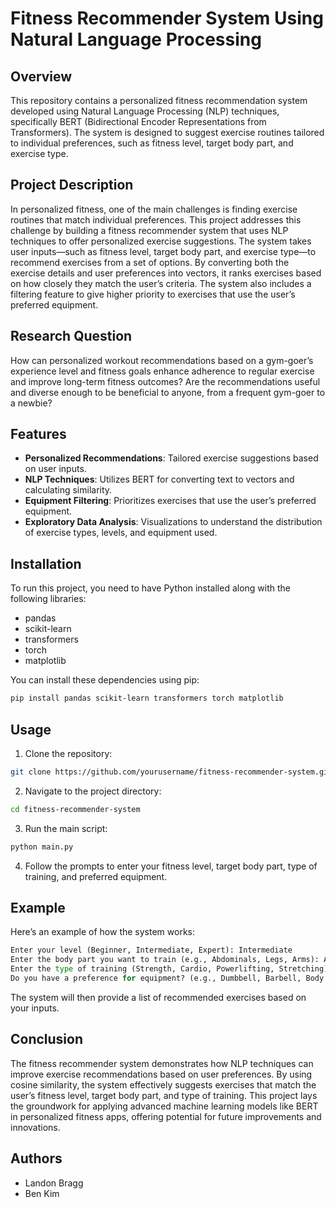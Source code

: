 # Fitness Recommender System Using Natural Language Processing

## Overview
This repository contains a personalized fitness recommendation system developed using Natural Language Processing (NLP) techniques, specifically BERT (Bidirectional Encoder Representations from Transformers). The system is designed to suggest exercise routines tailored to individual preferences, such as fitness level, target body part, and exercise type.

## Project Description
In personalized fitness, one of the main challenges is finding exercise routines that match individual preferences. This project addresses this challenge by building a fitness recommender system that uses NLP techniques to offer personalized exercise suggestions. The system takes user inputs—such as fitness level, target body part, and exercise type—to recommend exercises from a set of options. By converting both the exercise details and user preferences into vectors, it ranks exercises based on how closely they match the user’s criteria. The system also includes a filtering feature to give higher priority to exercises that use the user’s preferred equipment.

## Research Question
How can personalized workout recommendations based on a gym-goer’s experience level and fitness goals enhance adherence to regular exercise and improve long-term fitness outcomes? Are the recommendations useful and diverse enough to be beneficial to anyone, from a frequent gym-goer to a newbie?

## Features
- **Personalized Recommendations**: Tailored exercise suggestions based on user inputs.
- **NLP Techniques**: Utilizes BERT for converting text to vectors and calculating similarity.
- **Equipment Filtering**: Prioritizes exercises that use the user’s preferred equipment.
- **Exploratory Data Analysis**: Visualizations to understand the distribution of exercise types, levels, and equipment used.

## Installation
To run this project, you need to have Python installed along with the following libraries:
- pandas
- scikit-learn
- transformers
- torch
- matplotlib

You can install these dependencies using pip:
```bash
pip install pandas scikit-learn transformers torch matplotlib
```

## Usage
1. Clone the repository:
```bash
git clone https://github.com/yourusername/fitness-recommender-system.git
```
2. Navigate to the project directory:
```bash
cd fitness-recommender-system
```
3. Run the main script:
```bash
python main.py
```
4. Follow the prompts to enter your fitness level, target body part, type of training, and preferred equipment.

## Example
Here’s an example of how the system works:
```python
Enter your level (Beginner, Intermediate, Expert): Intermediate
Enter the body part you want to train (e.g., Abdominals, Legs, Arms): Abdominals
Enter the type of training (Strength, Cardio, Powerlifting, Stretching): Strength
Do you have a preference for equipment? (e.g., Dumbbell, Barbell, Body Only): Body Only
```
The system will then provide a list of recommended exercises based on your inputs.

## Conclusion
The fitness recommender system demonstrates how NLP techniques can improve exercise recommendations based on user preferences. By using cosine similarity, the system effectively suggests exercises that match the user’s fitness level, target body part, and type of training. This project lays the groundwork for applying advanced machine learning models like BERT in personalized fitness apps, offering potential for future improvements and innovations.

## Authors
- Landon Bragg
- Ben Kim
